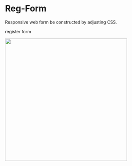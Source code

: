 # Reg-Form

Responsive web form be constructed by adjusting CSS.


register form

<img src="https://user-images.githubusercontent.com/72397626/117518674-ba317980-af6e-11eb-9430-07b822af6f65.png" width="400">

